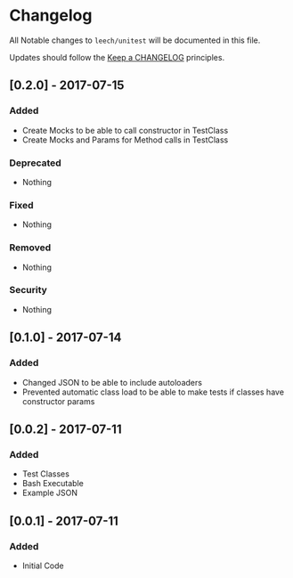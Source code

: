 # Changelog

All Notable changes to `leech/unitest` will be documented in this file.

Updates should follow the [Keep a CHANGELOG](http://keepachangelog.com/) principles.

## [0.2.0] - 2017-07-15

### Added
- Create Mocks to be able to call constructor in TestClass
- Create Mocks and Params for Method calls in TestClass

### Deprecated
- Nothing

### Fixed
- Nothing

### Removed
- Nothing

### Security
- Nothing

## [0.1.0] - 2017-07-14

### Added
- Changed JSON to be able to include autoloaders
- Prevented automatic class load to be able to make tests if classes have constructor params

## [0.0.2] - 2017-07-11

### Added
- Test Classes
- Bash Executable
- Example JSON

## [0.0.1] - 2017-07-11

### Added
- Initial Code
